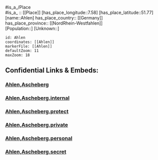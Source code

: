 ﻿---
location: [51.77,7.58] 
mapzoom: [7,12] 
mapmarker: city 
type: City
tags:
- geo/City


SpocWebEntityId: 28687
isDeleted: false
confidential: public

---
#is_a_/Place  
#is_a_ :: [[Place]] 
[has_place_longitude::7.58] 
[has_place_latitude::51.77] 
[name::Ahlen] 
has_place_country:: [[Germany]]  
has_place_province:: [[NordRhein-Westfahlen]]  
[Population::] 
[Unknown::] 


```leaflet
id: Ahlen
coordinates: [[Ahlen]] 
markerFile: [[Ahlen]] 
defaultZoom: 11 
maxZoom: 18
```


## Confidential Links & Embeds: 

### [Ahlen,Ascheberg](/_public/Earth/Continent/Europe/Europe~Central/Germany/Germany~West/Nord_Rhein-Westfalen/counties~NW/Coesfeld/cities~Coesfeld/Ascheberg/Ahlen,Ascheberg.md) 

### [Ahlen,Ascheberg.internal](/_internal/Earth/Continent/Europe/Europe~Central/Germany/Germany~West/Nord_Rhein-Westfalen/counties~NW/Coesfeld/cities~Coesfeld/Ascheberg/Ahlen,Ascheberg.internal.md) 

### [Ahlen,Ascheberg.protect](/_protect/Earth/Continent/Europe/Europe~Central/Germany/Germany~West/Nord_Rhein-Westfalen/counties~NW/Coesfeld/cities~Coesfeld/Ascheberg/Ahlen,Ascheberg.protect.md) 

### [Ahlen,Ascheberg.private](/_private/Earth/Continent/Europe/Europe~Central/Germany/Germany~West/Nord_Rhein-Westfalen/counties~NW/Coesfeld/cities~Coesfeld/Ascheberg/Ahlen,Ascheberg.private.md) 

### [Ahlen,Ascheberg.personal](/_personal/Earth/Continent/Europe/Europe~Central/Germany/Germany~West/Nord_Rhein-Westfalen/counties~NW/Coesfeld/cities~Coesfeld/Ascheberg/Ahlen,Ascheberg.personal.md) 

### [Ahlen,Ascheberg.secret](/_secret/Earth/Continent/Europe/Europe~Central/Germany/Germany~West/Nord_Rhein-Westfalen/counties~NW/Coesfeld/cities~Coesfeld/Ascheberg/Ahlen,Ascheberg.secret.md) 
